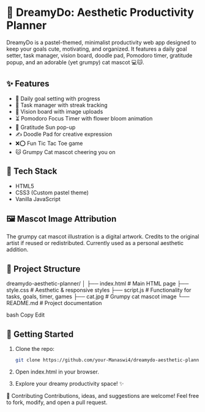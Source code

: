 # 🌸 DreamyDo: Aesthetic Productivity Planner

DreamyDo is a pastel-themed, minimalist productivity web app designed to keep your goals cute, motivating, and organized. It features a daily goal setter, task manager, vision board, doodle pad, Pomodoro timer, gratitude popup, and an adorable (yet grumpy) cat mascot 💻🐱.

## ✨ Features

- 🎯 Daily goal setting with progress
- 📝 Task manager with streak tracking
- 🌈 Vision board with image uploads
- ⏳ Pomodoro Focus Timer with flower bloom animation
- 🤍 Gratitude Sun pop-up
- ✍️ Doodle Pad for creative expression
- ❌⭕ Fun Tic Tac Toe game
- 🐱 Grumpy Cat mascot cheering you on

## 🌸 Tech Stack

- HTML5
- CSS3 (Custom pastel theme)
- Vanilla JavaScript

## 🖼️ Mascot Image Attribution

The grumpy cat mascot illustration is a digital artwork. Credits to the original artist if reused or redistributed. Currently used as a personal aesthetic addition.

## 📁 Project Structure

dreamydo-aesthetic-planner/
│
├── index.html # Main HTML page
├── style.css # Aesthetic & responsive styles
├── script.js # Functionality for tasks, goals, timer, games
├── cat.jpg # Grumpy cat mascot image
└── README.md # Project documentation

bash
Copy
Edit

## 🚀 Getting Started

1. Clone the repo:
   ```bash
   git clone https://github.com/your-Manaswi4/dreamydo-aesthetic-planner.git
2. Open index.html in your browser.

3. Explore your dreamy productivity space! ✨

💖 Contributing
Contributions, ideas, and suggestions are welcome! Feel free to fork, modify, and open a pull request.

